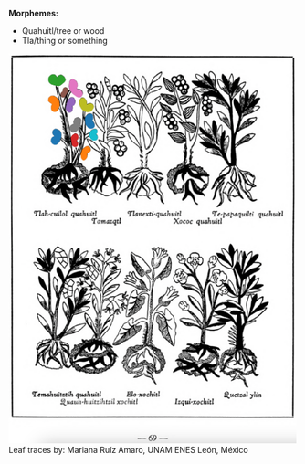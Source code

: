 
**Morphemes:**

- Quahuitl/tree or wood
- Tla/thing or something

![M_ID197_p069_01_Tla-cuilol-quahuitl.png](assets/M_ID197_p069_01_Tla-cuilol-quahuitl.png)  
Leaf traces by: Mariana Ruíz Amaro, UNAM ENES León, México  
